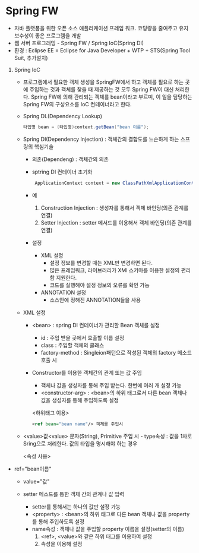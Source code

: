# Spring FW

- 자바 플랫폼을 위한 오픈 소스 애플리케이션 프레임 워크. 코딩량을 줄여주고 유지보수성이 좋은 프로그램을 개발
- 웹 서버 프로그래밍 - Spring FW / Spring IoC(Spring DI)
- 환경 : Eclipse EE = Eclipse for Java Developer + WTP + STS(Spring Tool Suit, 추가설치)

1. Spring IoC

   - 프로그램에서 필요한 객체 생성을 SpringFW에서 하고 객체를 필요로 하는 곳에 주입하는 것과 객체를 찾을 때 제공하는 것 모두 Spring FW이 대신 처리한다. Spring FW에 의해 관리되는 객체를 bean이라고 부르며, 이 일을 담당하는 Spring FW의 구성요소를 IoC 컨테이너라고 한다.

   - Spring DL(Dependency Lookup)

     ```java
     타입명 bean = (타입명)context.getBean("bean 이름");
     ```

   - Spring DI(Dependency Injection) : 객체간의 결합도를 느슨하게 하는 스프링의 핵심기술

     - 의존(Dependeng) : 객체간의 의존

     - sptring DI 컨테이너 초기화

       ```java
        ApplicationContext context = new ClassPathXmlApplicationContext("bean 설정 파일");
       ```

     - 예
       1. Construction Injection : 생성자를 통해서 객체 바인딩(의존 관계를 연결)
       2. Setter Injection : setter 메서드를 이용해서 객체 바인딩(의존 관계를 연결)
     - 설정
       - XML 설정
         - 설정 정보를 변경할 때는 XML만 변경하면 된다.
         - 많은 프레임워크, 라이브러리가 XMl 스키마를 이용한 설정의 편리함 지원한다.
         - 코드를 실행해야 설정 정보의 오류를 확인 가능
       - ANNOTATION 설정
         - 소스안에 정해진 ANNOTATION들을 사용

   - XML 설정

     - &lt;bean> : spring DI 컨테이너가 관리할 Bean 객체를 설정

       - id : 주입 받을 곳에서 호출할 이름 설정
       - class : 주입할 객체의 클래스
       - factory-method : Singleion패턴으로 작성된 객체의 factory 메소드 호출 시

     - Constructor를 이용한 객체간의 관계 또는 값 주입

       - 객체나 값을 생성자를 통해 주입 받는다. 한번에 여러 개 설정 가능
       - &lt;constructor-arg> : &lt;bean>의 하위 태그로서 다른 bean 객체나 값을 생성자를 통해 주입하도록 설정

       <하위태그 이용>

       ```xml
       <ref bean="bean name"/> 객체를 주입시
       ```
   - &lt;value>값&lt;value> 문자(String), Primitive 주입 시
          	- type속성 : 값을 1차로 Sring으로 처리한다. 값의 타입을 명시해야 하는 경우

       &lt;속성 사용>
     
  - ref="bean이름"
       - value="값"

     - setter 메소드를 통한 객체 간의 관계나 값 입력
     
       - setter를 통해서는 하나의 값만 설정 가능
       - &lt;property> : &lt;bean>의 하위 태그로 다른 bean 객체나 값을 property를 통해 주입하도록 설정
       - name속성 : 객체나 값을 주입할 property 이름을 설정(setter의 이름)
         1. &lt;ref>, &lt;value>와 같은 하위 태그를 이용하여 설정
         2. 속성을 이용해 설정